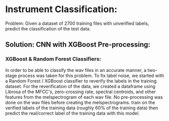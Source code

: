 # Instrument Classification:
Problem: Given a dataset of 2700 training files with unverified labels, predict the classification of the test data.

## Solution: CNN with XGBoost Pre-processing:

### XGBoost & Random Forest Classifiers:
In order to be able to classify the wav files in an accurate manner, a two-stage process was taken for this problem. To fix label noise, we started with a Random Forest /  XGBoost classifier to reverify the labels in the training dataset. For the reverification of the data, we created a dataframe using Librosa of the MFCC's, zero-crossing rate, spectral centroids, and other features from the melspectrogram of each wav file. No pre-processing was done on the wav files before creating the melspectrograms. 
train on the verified labels of the training data (roughly 60% of the training data) then predict the real/correct label of the training data with this model. 


